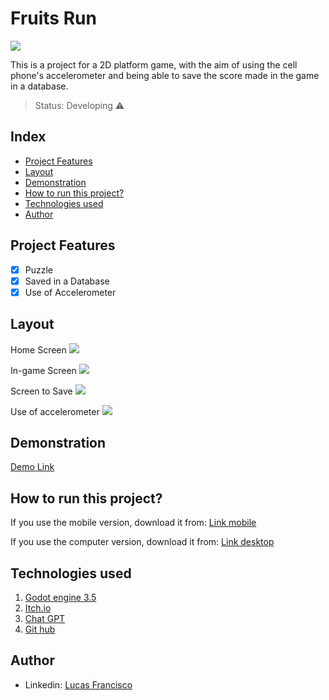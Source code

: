 # Fruits Run
<img src="https://i.im.ge/2023/05/29/h9DLDG.FruitsRun.png"/>

This is a project for a 2D platform game, with the aim of using the cell phone's accelerometer and being able to save the score made in the game in a database.

> Status: Developing ⚠️

## Index
- <a href="#Project Features">Project Features</a>
- <a href="#layout">Layout</a>
- <a href="#Demonstration">Demonstration</a>
- <a href="#How to run this project?">How to run this project?</a>
- <a href="#Technologies used">Technologies used</a>
- <a href="#Author">Author</a>

## Project Features

- [x] Puzzle
- [x] Saved in a Database
- [x] Use of Accelerometer

## Layout
Home Screen
<img src="https://i.im.ge/2023/05/29/h9LRv1.telainicial.png"/>

In-game Screen
<img src="https://i.im.ge/2023/05/29/h9IfYK.telaingame.png"/>

Screen to Save
<img src="https://i.im.ge/2023/06/01/htvdOx.teladesave.png"/>

Use of accelerometer
<img src="https://i.im.ge/2023/05/31/hNhZxY.acelerometro.png"/>

## Demonstration
[Demo Link](https://reinody.itch.io/fruitsrun)

## How to run this project?
If you use the mobile version, download it from:
[Link mobile](https://www.4shared.com/s/f5V0gwrYpku)

If you use the computer version, download it from:
[Link desktop](https://www.4shared.com/s/fb1R48UEPjq)

## Technologies used
1. [Godot engine 3.5](https://godotengine.org/download/3.x/windows/)
2. [Itch.io](https://itch.io/)
3. [Chat GPT](https://openai.com/blog/chatgpt)
4. [Git hub](https://github.com/)

## Author

- Linkedin: [Lucas Francisco](https://www.linkedin.com/in/lucas-francisco-chacon/)
